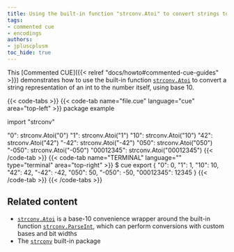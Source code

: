 ```yaml
---
title: Using the built-in function "strconv.Atoi" to convert strings to ints
tags:
- commented cue
- encodings
authors:
- jpluscplusm
toc_hide: true
---
```


This [Commented CUE]({{< relref "docs/howto#commented-cue-guides" >}})
demonstrates how to use the built-in function
[`strconv.Atoi`](https://pkg.go.dev/cuelang.org/go/pkg/strconv#Atoi)
to convert a string representation of an int to the number itself, using base
10.

{{< code-tabs >}}
{{< code-tab name="file.cue" language="cue"  area="top-left" >}}
package example

import "strconv"

"0":        strconv.Atoi("0")
"1":        strconv.Atoi("1")
"10":       strconv.Atoi("10")
"42":       strconv.Atoi("42")
"-42":      strconv.Atoi("-42")
"050":      strconv.Atoi("050")
"-050":     strconv.Atoi("-050")
"00012345": strconv.Atoi("00012345")
{{< /code-tab >}}
{{< code-tab name="TERMINAL" language="" type="terminal" area="top-right" >}}
$ cue export
{
    "0": 0,
    "1": 1,
    "10": 10,
    "42": 42,
    "-42": -42,
    "050": 50,
    "-050": -50,
    "00012345": 12345
}
{{< /code-tab >}}
{{< /code-tabs >}}

## Related content

- [`strconv.Atoi`](https://pkg.go.dev/cuelang.org/go/pkg/strconv#Atoi)
  is a base-10 convenience wrapper around the built-in function
  [`strconv.ParseInt`](https://pkg.go.dev/cuelang.org/go/pkg/strconv#ParseInt),
  which can perform conversions with custom bases and bit widths
- The [`strconv`](https://pkg.go.dev/cuelang.org/go/pkg/strconv) built-in package
